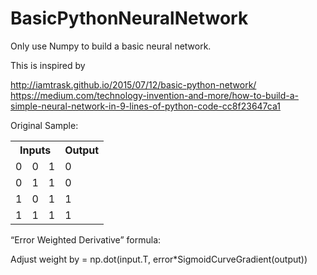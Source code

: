 # BasicPythonNeuralNetwork
Only use Numpy to build a basic neural network.

This is inspired by 

http://iamtrask.github.io/2015/07/12/basic-python-network/
https://medium.com/technology-invention-and-more/how-to-build-a-simple-neural-network-in-9-lines-of-python-code-cc8f23647ca1

Original Sample:

<table>
  <tbody><tr>
    <th colspan="3">Inputs</th>
    <th >Output</th>
  </tr>
  <tr>
    <td >0</td>
    <td>0</td>
    <td>1</td>
    <td>0</td>
  </tr>
  <tr>
    <td>0</td>
    <td>1</td>
    <td>1</td>
    <td>0</td>
  </tr>
  <tr>
    <td>1</td>
    <td>0</td>
    <td>1</td>
    <td>1</td>
  </tr>
  <tr>
    <td>1</td>
    <td>1</td>
    <td>1</td>
    <td>1</td>
  </tr>
</tbody></table>

“Error Weighted Derivative” formula:

Adjust weight by = np.dot(input.T, error*SigmoidCurveGradient(output))
